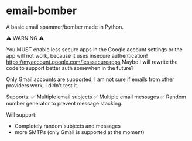 # email-bomber
A basic email spammer/bomber made in Python.

⚠️ WARNING ⚠️

You MUST enable less secure apps in the Google account settings or the app will not work, because it uses insecure authentication!
https://myaccount.google.com/lesssecureapps
Maybe I will rewrite the code to support better auth somewhen in the future?

Only Gmail accounts are supported. I am not sure if emails from other providers work, I didn't test it.

Supports:
✅ Multiple email subjects
✅ Multiple email messages
✅ Random number generator to prevent message stacking.

Will support:
- Completely random subjects and messages
- more SMTPs (only Gmail is supported at the moment)

